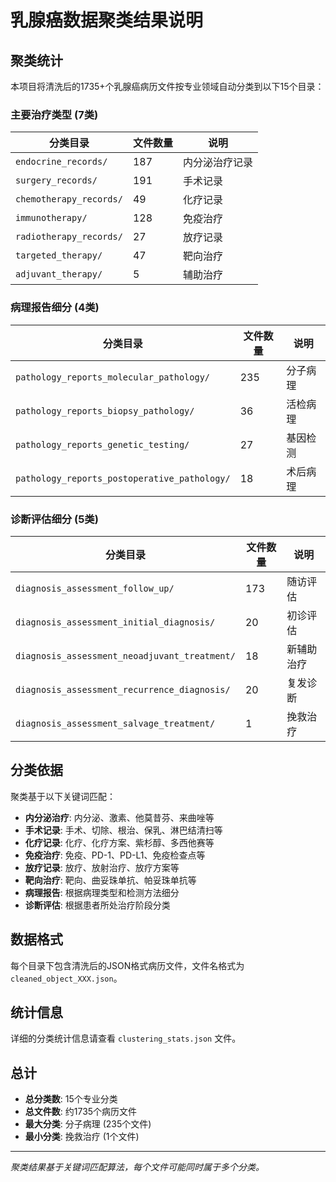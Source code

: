 # 乳腺癌数据聚类结果说明

## 聚类统计

本项目将清洗后的1735+个乳腺癌病历文件按专业领域自动分类到以下15个目录：

### 主要治疗类型 (7类)

| 分类目录 | 文件数量 | 说明 |
|---------|---------|------|
| `endocrine_records/` | 187 | 内分泌治疗记录 |
| `surgery_records/` | 191 | 手术记录 |
| `chemotherapy_records/` | 49 | 化疗记录 |
| `immunotherapy/` | 128 | 免疫治疗 |
| `radiotherapy_records/` | 27 | 放疗记录 |
| `targeted_therapy/` | 47 | 靶向治疗 |
| `adjuvant_therapy/` | 5 | 辅助治疗 |

### 病理报告细分 (4类)

| 分类目录 | 文件数量 | 说明 |
|---------|---------|------|
| `pathology_reports_molecular_pathology/` | 235 | 分子病理 |
| `pathology_reports_biopsy_pathology/` | 36 | 活检病理 |
| `pathology_reports_genetic_testing/` | 27 | 基因检测 |
| `pathology_reports_postoperative_pathology/` | 18 | 术后病理 |

### 诊断评估细分 (5类)

| 分类目录 | 文件数量 | 说明 |
|---------|---------|------|
| `diagnosis_assessment_follow_up/` | 173 | 随访评估 |
| `diagnosis_assessment_initial_diagnosis/` | 20 | 初诊评估 |
| `diagnosis_assessment_neoadjuvant_treatment/` | 18 | 新辅助治疗 |
| `diagnosis_assessment_recurrence_diagnosis/` | 20 | 复发诊断 |
| `diagnosis_assessment_salvage_treatment/` | 1 | 挽救治疗 |

## 分类依据

聚类基于以下关键词匹配：

- **内分泌治疗**: 内分泌、激素、他莫昔芬、来曲唑等
- **手术记录**: 手术、切除、根治、保乳、淋巴结清扫等
- **化疗记录**: 化疗、化疗方案、紫杉醇、多西他赛等
- **免疫治疗**: 免疫、PD-1、PD-L1、免疫检查点等
- **放疗记录**: 放疗、放射治疗、放疗方案等
- **靶向治疗**: 靶向、曲妥珠单抗、帕妥珠单抗等
- **病理报告**: 根据病理类型和检测方法细分
- **诊断评估**: 根据患者所处治疗阶段分类

## 数据格式

每个目录下包含清洗后的JSON格式病历文件，文件名格式为 `cleaned_object_XXX.json`。

## 统计信息

详细的分类统计信息请查看 `clustering_stats.json` 文件。

## 总计

- **总分类数**: 15个专业分类
- **总文件数**: 约1735个病历文件
- **最大分类**: 分子病理 (235个文件)
- **最小分类**: 挽救治疗 (1个文件)

---

*聚类结果基于关键词匹配算法，每个文件可能同时属于多个分类。* 